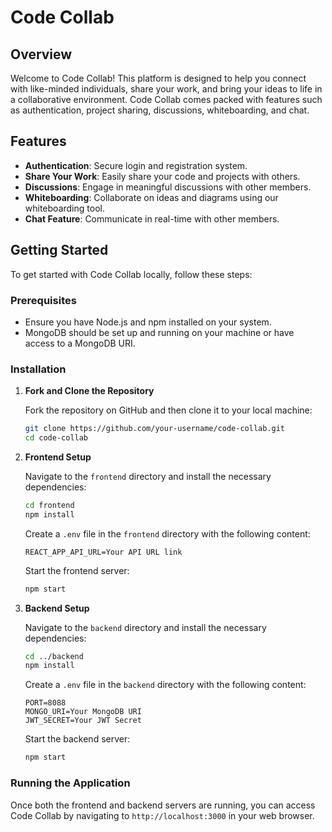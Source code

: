 # Code Collab

## Overview

Welcome to Code Collab! This platform is designed to help you connect with like-minded individuals, share your work, and bring your ideas to life in a collaborative environment. Code Collab comes packed with features such as authentication, project sharing, discussions, whiteboarding, and chat.

## Features

- **Authentication**: Secure login and registration system.
- **Share Your Work**: Easily share your code and projects with others.
- **Discussions**: Engage in meaningful discussions with other members.
- **Whiteboarding**: Collaborate on ideas and diagrams using our whiteboarding tool.
- **Chat Feature**: Communicate in real-time with other members.

## Getting Started

To get started with Code Collab locally, follow these steps:

### Prerequisites

- Ensure you have Node.js and npm installed on your system.
- MongoDB should be set up and running on your machine or have access to a MongoDB URI.

### Installation

1. **Fork and Clone the Repository**

   Fork the repository on GitHub and then clone it to your local machine:

   ```bash
   git clone https://github.com/your-username/code-collab.git
   cd code-collab
   ```

2. **Frontend Setup**

   Navigate to the `frontend` directory and install the necessary dependencies:

   ```bash
   cd frontend
   npm install
   ```

   Create a `.env` file in the `frontend` directory with the following content:

   ```env
   REACT_APP_API_URL=Your API URL link
   ```

   Start the frontend server:

   ```bash
   npm start
   ```

3. **Backend Setup**

   Navigate to the `backend` directory and install the necessary dependencies:

   ```bash
   cd ../backend
   npm install
   ```

   Create a `.env` file in the `backend` directory with the following content:

   ```env
   PORT=8088
   MONGO_URI=Your MongoDB URI
   JWT_SECRET=Your JWT Secret
   ```

   Start the backend server:

   ```bash
   npm start
   ```

### Running the Application

Once both the frontend and backend servers are running, you can access Code Collab by navigating to `http://localhost:3000` in your web browser.
